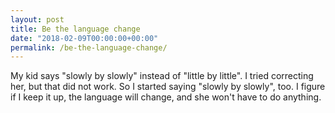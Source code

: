 ```yaml
---
layout: post
title: Be the language change
date: "2018-02-09T00:00:00+00:00"
permalink: /be-the-language-change/
---
```


My kid says "slowly by slowly" instead of "little by little". I tried correcting her, but that did not work. So I started saying "slowly by slowly", too. I figure if I keep it up, the language will change, and she won't have to do anything.
